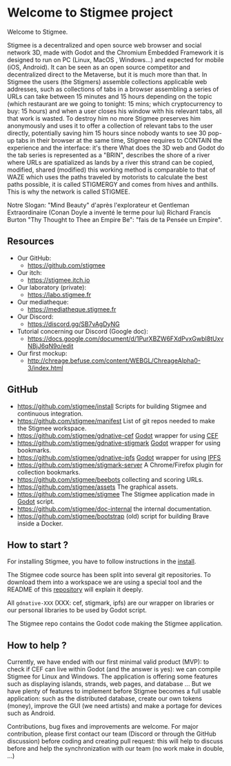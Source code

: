 # Welcome to Stigmee project

Welcome to Stigmee.

Stigmee is a decentralized and open source web browser and social network 3D,
made with Godot and the Chromium Embedded Framework it is designed to run on PC
(Linux, MacOS , Windows...) and expected for mobile (iOS, Android). It can be
seen as an open source competitor and decentralized direct to the Metaverse, but
it is much more than that. In Stigmee the users (the Stigmers) assemble
collections applicable web addresses, such as collections of tabs in a browser
assembling a series of URLs can take between 15 minutes and 15 hours depending
on the topic (which restaurant are we going to tonight: 15 mins; which
cryptocurrency to buy: 15 hours) and when a user closes his window with his
relevant tabs, all that work is wasted. To destroy him no more Stigmee preserves
him anonymously and uses it to offer a collection of relevant tabs to the user
directly, potentially saving him 15 hours since nobody wants to see 30 pop-up
tabs in their browser at the same time, Stigmee requires to CONTAIN the
experience and the interface: it's there What does the 3D web and Godot do the
tab series is represented as a "BRIN", describes the shore of a river where URLs
are spatialized as lands by a river this strand can be copied, modified, shared
(modified) this working method is comparable to that of WAZE which uses the
paths traveled by motorists to calculate the best paths possible, it is called
STIGMERGY and comes from hives and anthills.  This is why the network is called
STIGMEE.

Notre Slogan: "Mind Beauty" d'après l'explorateur et Gentleman Extraordinaire
(Conan Doyle a inventé le terme pour lui) Richard Francis Burton "Thy Thought to
Thee an Empire Be": "fais de ta Pensée un Empire".

## Resources

- Our GitHub:
  - https://github.com/stigmee
- Our itch:
  - https://stigmee.itch.io
- Our laboratory (private):
  - https://labo.stigmee.fr
- Our mediatheque:
  - https://mediatheque.stigmee.fr
- Our Discord:
  - https://discord.gg/SB7vAgDyNG
- Tutorial concerning our Discord (Google doc):
  - https://docs.google.com/document/d/1PurXBZW6FXdPvxGwbI8tUxvNBjJ6qN9o/edit
- Our first mockup:
  - http://chreage.befuse.com/content/WEBGL/ChreageAlpha0-3/index.html

## GitHub

- https://github.com/stigmee/install Scripts for building Stigmee and continuous integration.
- https://github.com/stigmee/manifest List of git repos needed to make the Stigmee workspace.
- https://github.com/stigmee/gdnative-cef [Godot](https://godotengine.org/) wrapper for using [CEF](https://bitbucket.org/chromiumembedded/cef/src/master/)
- https://github.com/stigmee/gdnative-stigmark [Godot](https://godotengine.org/) wrapper for using bookmarks.
- https://github.com/stigmee/gdnative-ipfs [Godot](https://godotengine.org/) wrapper for using [IPFS](https://ipfs.io/)
- https://github.com/stigmee/stigmark-server A Chrome/Firefox plugin for collection bookmarks.
- https://github.com/stigmee/beebots collecting and scoring URLs.
- https://github.com/stigmee/assets The graphical assets.
- https://github.com/stigmee/stigmee The Stigmee application made in [Godot](https://godotengine.org/) script.
- https://github.com/stigmee/doc-internal the internal documentation.
- https://github.com/stigmee/bootstrap (old) script for building Brave inside a Docker.

## How to start ?

For installing Stigmee, you have to follow instructions in the
[install](https://github.com/stigmee/install).

The Stigmee code source has been split into several git repositories. To
download them into a workspace we are using a special tool and the README of
this [repository](https://github.com/stigmee/manifest) will explain it deeply.

All `gdnative-XXX` (XXX: cef, stigmark, ipfs) are our wrapper on libraries or
our personal libraries to be used by Godot script.

The Stigmee repo contains the Godot code making the Stigmee application.

## How to help ?

Currently, we have ended with our first minimal valid product (MVP): to check if
CEF can live within Godot (and the answer is yes): we can compile Stigmee for
Linux and Windows. The application is offering some features such as displaying
islands, strands, web pages, and database ... But we have plenty of features to
implement before Stigmee becomes a full usable application: such as the
distributed database, create our own tokens (money), improve the GUI (we need
artists) and make a portage for devices such as Android.

Contributions, bug fixes and improvements are welcome. For major contribution,
please first contact our team (Discord or through the GitHub discussion) before
coding and creating pull request: this will help to discuss before and help the
synchronization with our team (no work make in double, ...)
